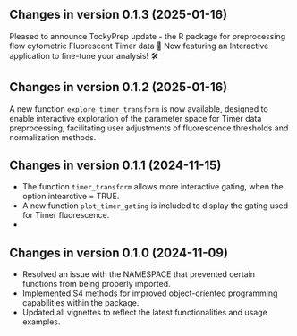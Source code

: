 ## Changes in version 0.1.3 (2025-01-16)

Pleased to announce TockyPrep update - the R package for preprocessing flow cytometric Fluorescent Timer data 🚀
Now featuring an Interactive application to fine-tune your analysis! 🛠️

## Changes in version 0.1.2 (2025-01-16)

A new function `explore_timer_transform` is now available, designed to enable interactive exploration of the parameter space for Timer data preprocessing, facilitating user adjustments of fluorescence thresholds and normalization methods.

## Changes in version 0.1.1 (2024-11-15)

- The function `timer_transform` allows more interactive gating, when the option intearctive = TRUE.
- A new function `plot_timer_gating` is included to display the gating used for Timer fluorescence.
-

## Changes in version 0.1.0 (2024-11-09)

- Resolved an issue with the NAMESPACE that prevented certain functions from being properly imported.
- Implemented S4 methods for improved object-oriented programming capabilities within the package.
- Updated all vignettes to reflect the latest functionalities and usage examples.
